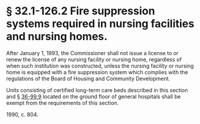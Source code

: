 # § 32.1-126.2 Fire suppression systems required in nursing facilities and nursing homes.

<p>After January 1, 1993, the Commissioner shall not issue a license to or renew the license of any nursing facility or nursing home, regardless of when such institution was constructed, unless the nursing facility or nursing home is equipped with a fire suppression system which complies with the regulations of the Board of Housing and Community Development.</p><p>Units consisting of certified long-term care beds described in this section and § <a href='http://law.lis.virginia.gov/vacode/36-99.9/'>36-99.9</a> located on the ground floor of general hospitals shall be exempt from the requirements of this section.</p><p>1990, c. 804.</p>